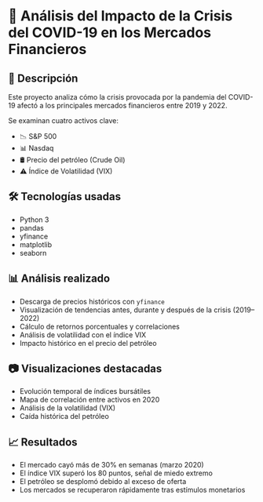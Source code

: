 # 🧨 Análisis del Impacto de la Crisis del COVID-19 en los Mercados Financieros

## 📌 Descripción

Este proyecto analiza cómo la crisis provocada por la pandemia del COVID-19 afectó a los principales mercados financieros entre 2019 y 2022.

Se examinan cuatro activos clave:
- 📉 S&P 500
- 📊 Nasdaq
- 🛢️ Precio del petróleo (Crude Oil)
- ⚠️ Índice de Volatilidad (VIX)

## 🛠️ Tecnologías usadas
- Python 3
- pandas
- yfinance
- matplotlib
- seaborn

## 📊 Análisis realizado
- Descarga de precios históricos con `yfinance`
- Visualización de tendencias antes, durante y después de la crisis (2019–2022)
- Cálculo de retornos porcentuales y correlaciones
- Análisis de volatilidad con el índice VIX
- Impacto histórico en el precio del petróleo

## 📷 Visualizaciones destacadas

- Evolución temporal de índices bursátiles
- Mapa de correlación entre activos en 2020
- Análisis de la volatilidad (VIX)
- Caída histórica del petróleo

## 📈 Resultados

- El mercado cayó más de 30% en semanas (marzo 2020)
- El índice VIX superó los 80 puntos, señal de miedo extremo
- El petróleo se desplomó debido al exceso de oferta
- Los mercados se recuperaron rápidamente tras estímulos monetarios


